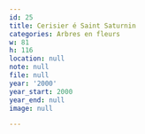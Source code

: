 ```yaml
---
id: 25
title: Cerisier é Saint Saturnin
categories: Arbres en fleurs
w: 81
h: 116
location: null
note: null
file: null
year: '2000'
year_start: 2000
year_end: null
image: null

---
```

